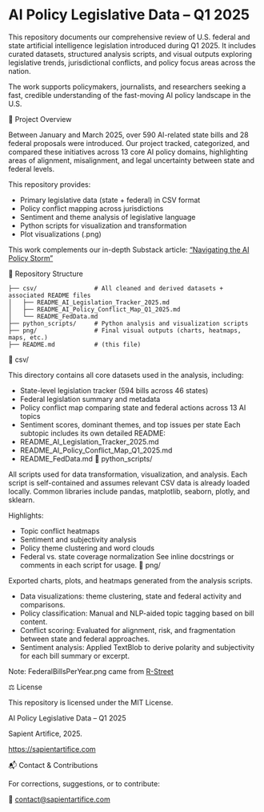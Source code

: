 # AI Policy Legislative Data – Q1 2025

This repository documents our comprehensive review of U.S. federal and state artificial intelligence legislation introduced during Q1 2025. It includes curated datasets, structured analysis scripts, and visual outputs exploring legislative trends, jurisdictional conflicts, and policy focus areas across the nation.

The work supports policymakers, journalists, and researchers seeking a fast, credible understanding of the fast-moving AI policy landscape in the U.S.

📌 Project Overview

Between January and March 2025, over 590 AI-related state bills and 28 federal proposals were introduced. Our project tracked, categorized, and compared these initiatives across 13 core AI policy domains, highlighting areas of alignment, misalignment, and legal uncertainty between state and federal levels.

This repository provides:
-    Primary legislative data (state + federal) in CSV format
-    Policy conflict mapping across jurisdictions
-    Sentiment and theme analysis of legislative language
-    Python scripts for visualization and transformation
-    Plot visualizations (.png) 

This work complements our in-depth Substack article:
[“Navigating the AI Policy Storm”]([https://sapientartifice.substack.com](https://open.substack.com/pub/sapientartifice/p/navigating-the-ai-policy-storm?r=58tol0&utm_campaign=post&utm_medium=web&showWelcomeOnShare=false))

📁 Repository Structure
```
├── csv/                # All cleaned and derived datasets + associated README files
│   ├── README_AI_Legislation_Tracker_2025.md
│   ├── README_AI_Policy_Conflict_Map_Q1_2025.md
│   └── README_FedData.md
├── python_scripts/     # Python analysis and visualization scripts
├── png/                # Final visual outputs (charts, heatmaps, maps, etc.)
├── README.md           # (this file)
```
📂 csv/

This directory contains all core datasets used in the analysis, including:
-    State-level legislation tracker (594 bills across 46 states)
-    Federal legislation summary and metadata
-    Policy conflict map comparing state and federal actions across 13 AI topics
-    Sentiment scores, dominant themes, and top issues per state
Each subtopic includes its own detailed README:
-    README_AI_Legislation_Tracker_2025.md
-    README_AI_Policy_Conflict_Map_Q1_2025.md
-    README_FedData.md
📂 python_scripts/

All scripts used for data transformation, visualization, and analysis. Each script is self-contained and assumes relevant CSV data is already loaded locally. Common libraries include pandas, matplotlib, seaborn, plotly, and sklearn.

Highlights:
-    Topic conflict heatmaps
-    Sentiment and subjectivity analysis
-    Policy theme clustering and word clouds
-    Federal vs. state coverage normalization
See inline docstrings or comments in each script for usage.
📂 png/

Exported charts, plots, and heatmaps generated from the analysis scripts.
-    Data visualizations: theme clustering, state and federal activity and comparisons.
-    Policy classification: Manual and NLP-aided topic tagging based on bill content.
-    Conflict scoring: Evaluated for alignment, risk, and fragmentation between state and federal approaches.
-    Sentiment analysis: Applied TextBlob to derive polarity and subjectivity for each bill summary or excerpt.

  Note: FederalBillsPerYear.png came from [R-Street](https://www.rstreet.org/commentary/how-do-we-measure-what-congress-has-accomplished/)

  ⚖️ License

This repository is licensed under the MIT License.
  
  AI Policy Legislative Data – Q1 2025
  
  Sapient Artifice, 2025.
  
  https://sapientartifice.com
  

📬 Contact & Contributions

For corrections, suggestions, or to contribute:

📧 contact@sapientartifice.com

